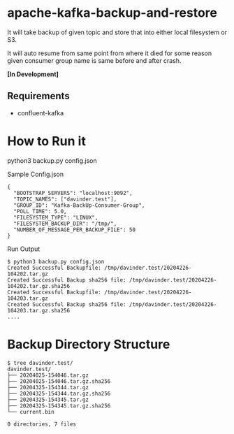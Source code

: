 # apache-kafka-backup-and-restore
It will take backup of given topic and store that into either local filesystem or S3.

It will auto resume from same point from where it died for some reason given consumer group name is same before and after crash.

**[In Development]**

## Requirements
* confluent-kafka

# How to Run it
python3 backup.py config.json

Sample Config.json
```
{
  "BOOTSTRAP_SERVERS": "localhost:9092",
  "TOPIC_NAMES": ["davinder.test"],
  "GROUP_ID": "Kafka-BackUp-Consumer-Group",
  "POLL_TIME": 5.0,
  "FILESYSTEM_TYPE": "LINUX",
  "FILESYSTEM_BACKUP_DIR": "/tmp/",
  "NUMBER_OF_MESSAGE_PER_BACKUP_FILE": 50
}
```
Run Output
```
$ python3 backup.py config.json
Created Successful Backupfile: /tmp/davinder.test/20204226-104202.tar.gz
Created Successful Backup sha256 file: /tmp/davinder.test/20204226-104202.tar.gz.sha256
Created Successful Backupfile: /tmp/davinder.test/20204226-104203.tar.gz
Created Successful Backup sha256 file: /tmp/davinder.test/20204226-104203.tar.gz.sha256
....
```

# Backup Directory Structure
```
$ tree davinder.test/
davinder.test/
├── 20204025-154046.tar.gz
├── 20204025-154046.tar.gz.sha256
├── 20204325-154344.tar.gz
├── 20204325-154344.tar.gz.sha256
├── 20204325-154345.tar.gz
├── 20204325-154345.tar.gz.sha256
└── current.bin

0 directories, 7 files
```
